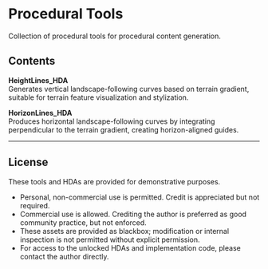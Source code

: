 # Procedural Tools

Collection of procedural tools for procedural content generation.

## Contents

**HeightLines_HDA**  
Generates vertical landscape-following curves based on terrain gradient, suitable for terrain feature visualization and stylization.

**HorizonLines_HDA**  
Produces horizontal landscape-following curves by integrating perpendicular to the terrain gradient, creating horizon-aligned guides.

---

## License

These tools and HDAs are provided for demonstrative purposes.

- Personal, non-commercial use is permitted. Credit is appreciated but not required.  
- Commercial use is allowed. Crediting the author is preferred as good community practice, but not enforced.  
- These assets are provided as blackbox; modification or internal inspection is not permitted without explicit permission.  
- For access to the unlocked HDAs and implementation code, please contact the author directly.
